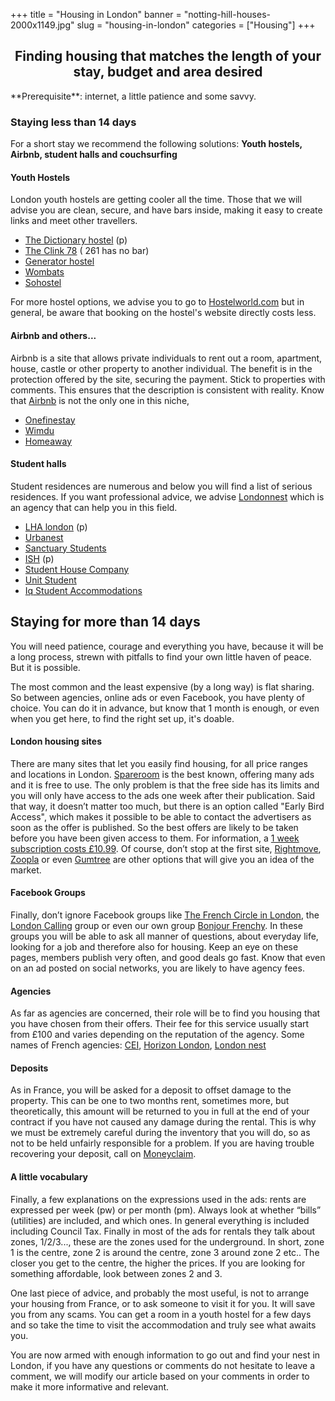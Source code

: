 ﻿+++
title = "Housing in London"
banner = "notting-hill-houses-2000x1149.jpg"
slug = "housing-in-london"
categories = ["Housing"]
+++

<center><h2><strong>Finding housing that matches the length of your stay, budget and area desired</strong></h2></center>

<!-- This is the markdown option... not centred, but H2 and bold -->
<!-- ## **Trouver un logement correspondant a la durée du séjour, au budget et quartier souhaité** --> **Prerequisite**: internet, a little patience and some savvy.

### **Staying less than 14 days**

For a short stay we recommend the following solutions: **Youth hostels, Airbnb, student halls and couchsurfing** 

#### Youth Hostels

London youth hostels are getting cooler all the time. Those that we will advise you are clean, secure, and have bars inside, making it easy to create links and meet other travellers. <ul><li> <a href="https://thedictionaryhostel.com/en/">The Dictionary hostel</a> (p)</li><li><a href="https://www.clinkhostels.com/">The Clink 78</a><a href="https://www.clinkhostels.com/"></a> ( 261 has no bar)</li><li><a href="https://generatorhostels.com/destinations/london">Generator hostel</a></li><li><a href="https://www.wombats-hostels.com/">Wombats</a></li><li><a href="https://www.sohostel.co.uk/">Sohostel</a></li></ul>

For more hostel options, we advise you to go to <a href="http://www.hostelworld.com/">Hostelworld.com</a> but in general, be aware that booking on the hostel's website directly costs less. 

#### Airbnb and others...

Airbnb is a site that allows private individuals to rent out a room, apartment, house, castle or other property to another individual. The benefit is in the protection offered by the site, securing the payment. Stick to properties with comments. This ensures that the description is consistent with reality. Know that <a href="https://www.airbnb.co.uk/">Airbnb</a> is not the only one in this niche, <ul><li><a href="https://www.onefinestay.com/">Onefinestay</a><a href="https://www.onefinestay.com/"></a></li><li><a href="http://www.wimdu.com/">Wimdu</a><a href="http://www.wimdu.com/"></a></li><li><a href="https://www.homeaway.com/">Homeaway</a><a href="https://www.homeaway.com/"></a></li></ul> 

#### Student halls

Student residences are numerous and below you will find a list of serious residences. If you want professional advice, we advise <a href="http://www.londonnest.com/">Londonnest</a> which is an agency that can help you in this field.

* <a href="http://lhalondon.com/">LHA london</a> (p)
* <a href="http://uk.urbanest.com/">Urbanest</a>
* <a href="https://www.sanctuary-students.com/student-accommodation/london">Sanctuary Students</a>
* <a href="https://ish.org.uk/">ISH</a> (p)
* <a href="http://thestudenthousingcompany.com/">Student House Company</a>
* <a href="http://www.unitestudents.com/london">Unit Student</a>
* <a href="https://www.chapter-living.com/">Iq Student Accommodations</a>

## Staying for more than 14 days

You will need patience, courage and everything you have, because it will be a long process, strewn with pitfalls to find your own little haven of peace. But it is possible.

The most common and the least expensive (by a long way) is flat sharing. So between agencies, online ads or even Facebook, you have plenty of choice. You can do it in advance, but know that 1 month is enough, or even when you get here, to find the right set up, it's doable. 

#### London housing sites

There are many sites that let you easily find housing, for all price ranges and locations in London. <a href="https://www.spareroom.co.uk/">Spareroom</a> is the best known, offering many ads and it is free to use. The only problem is that the free side has its limits and you will only have access to the ads one week after their publication. Said that way, it doesn’t matter too much, but there is an option called "Early Bird Access", which makes it possible to be able to contact the advertisers as soon as the offer is published. So the best offers are likely to be taken before you have been given access to them. For information, a <a href="https://www.spareroom.co.uk/content/infowebsitehelp/how-the-site-works">1 week subscription costs £10.99</a>. Of course, don’t stop at the first site, <a href="http://www.rightmove.co.uk/">Rightmove</a>, <a href="http://www.zoopla.co.uk/">Zoopla</a> or even <a href="http://gumtree.com">Gumtree</a> are other options that will give you an idea of ​​the market. 

#### Facebook Groups

Finally, don’t ignore Facebook groups like <a href="https://www.facebook.com/groups/LECERCLEDESFRANCAISALONDRES/">The French Circle in London</a>, the <a href="https://www.facebook.com/groups/soireelondoncalling/">London Calling</a> group or even our own group <a href="https://www.facebook.com/groups/171123389660775/">Bonjour Frenchy</a>. In these groups you will be able to ask all manner of questions, about everyday life, looking for a job and therefore also for housing. Keep an eye on these pages, members publish very often, and good deals go fast. Know that even on an ad posted on social networks, you are likely to have agency fees. 

#### Agencies

As far as agencies are concerned, their role will be to find you housing that you have chosen from their offers. Their fee for this service usually start from £100 and varies depending on the reputation of the agency. Some names of French agencies: <a href="http://www.cei-work-travel-study.com/en/accommodations/london">CEI</a>, <a href="http://horizonlondon.com/fr/accueil/">Horizon London</a>, <a href="http://www.londonnest.com/">London nest</a> 

#### Deposits

As in France, you will be asked for a deposit to offset damage to the property. This can be one to two months rent, sometimes more, but theoretically, this amount will be returned to you in full at the end of your contract if you have not caused any damage during the rental. This is why we must be extremely careful during the inventory that you will do, so as not to be held unfairly responsible for a problem. If you are having trouble recovering your deposit, call on <a href="https://www.moneyclaim.gov.uk/web/mcol/welcome">Moneyclaim</a>. 

#### A little vocabulary

Finally, a few explanations on the expressions used in the ads: rents are expressed per week (pw) or per month (pm). Always look at whether “bills” (utilities) are included, and which ones. In general everything is included including Council Tax. Finally in most of the ads for rentals they talk about zones, 1/2/3..., these are the zones used for the underground. In short, zone 1 is the centre, zone 2 is around the centre, zone 3 around zone 2 etc.. The closer you get to the centre, the higher the prices. If you are looking for something affordable, look between zones 2 and 3.

One last piece of advice, and probably the most useful, is not to arrange your housing from France, or to ask someone to visit it for you. It will save you from any scams. You can get a room in a youth hostel for a few days and so take the time to visit the accommodation and truly see what awaits you.

You are now armed with enough information to go out and find your nest in London, if you have any questions or comments do not hesitate to leave a comment, we will modify our article based on your comments in order to make it more informative and relevant. 
